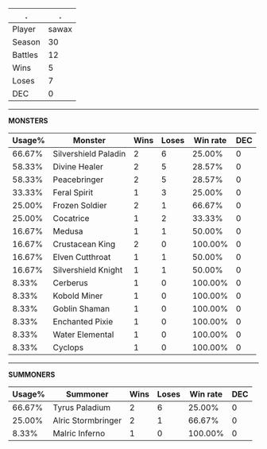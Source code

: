 .|.
|-|-
Player|sawax
Season|30
Battles|12
Wins|5
Loses|7
DEC|0

---
**MONSTERS**

Usage%|Monster|Wins|Loses|Win rate|DEC|
-|-|-|-|-|-|
66.67%|Silvershield Paladin|2|6|25.00%|0|
58.33%|Divine Healer|2|5|28.57%|0|
58.33%|Peacebringer|2|5|28.57%|0|
33.33%|Feral Spirit|1|3|25.00%|0|
25.00%|Frozen Soldier|2|1|66.67%|0|
25.00%|Cocatrice|1|2|33.33%|0|
16.67%|Medusa|1|1|50.00%|0|
16.67%|Crustacean King|2|0|100.00%|0|
16.67%|Elven Cutthroat|1|1|50.00%|0|
16.67%|Silvershield Knight|1|1|50.00%|0|
8.33%|Cerberus|1|0|100.00%|0|
8.33%|Kobold Miner|1|0|100.00%|0|
8.33%|Goblin Shaman|1|0|100.00%|0|
8.33%|Enchanted Pixie|1|0|100.00%|0|
8.33%|Water Elemental|1|0|100.00%|0|
8.33%|Cyclops|1|0|100.00%|0|

---
**SUMMONERS**

Usage%|Summoner|Wins|Loses|Win rate|DEC|
-|-|-|-|-|-|
66.67%|Tyrus Paladium|2|6|25.00%|0|
25.00%|Alric Stormbringer|2|1|66.67%|0|
8.33%|Malric Inferno|1|0|100.00%|0|
